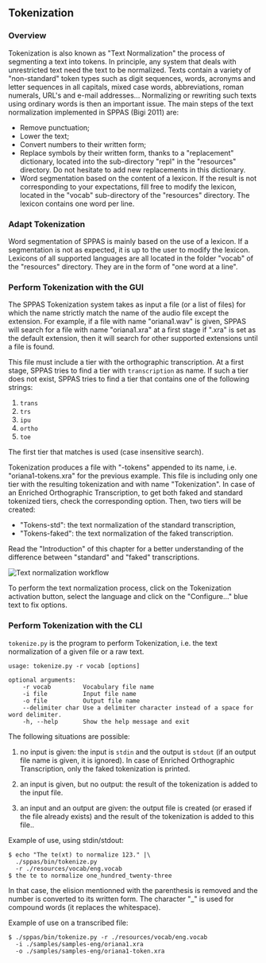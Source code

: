 ## Tokenization

### Overview

Tokenization is also known as "Text Normalization" the process of segmenting a
text into tokens.
In principle, any system that deals with unrestricted text need the text to
be normalized. Texts contain a variety of "non-standard" token types such as
digit sequences, words, acronyms and letter sequences in all capitals, mixed
case words, abbreviations, roman numerals, URL's and e-mail addresses...
Normalizing or rewriting such texts using ordinary words is then an important
issue. The main steps of the text normalization implemented in SPPAS
(Bigi 2011) are:

* Remove punctuation;
* Lower the text;
* Convert numbers to their written form;
* Replace symbols by their written form, thanks to a "replacement" dictionary,
  located into the sub-directory "repl" in the "resources" directory. Do not
  hesitate to add new replacements in this dictionary.
* Word segmentation based on the content of a lexicon. If the
  result is not corresponding to your expectations, fill free to
  modify the lexicon, located in the "vocab" sub-directory of the "resources"
  directory. The lexicon contains one word per line.

### Adapt Tokenization

Word segmentation of SPPAS is mainly based on the use of a lexicon.
If a segmentation is not as expected, it is up to the user to modify
the lexicon. Lexicons of all supported languages are all located in the folder
"vocab" of the "resources" directory. They are in the form of "one
word at a line".

### Perform Tokenization with the GUI

The SPPAS Tokenization system takes as input a file (or a list of files) for
which the name strictly match the name of the audio file except the extension.
For example, if a file with name "oriana1.wav" is given, SPPAS will search for a
file with name "oriana1.xra" at a first stage if ".xra" is set as the default
extension, then it will search for other supported extensions until a file is
found.

This file must include a tier with the orthographic transcription.
At a first stage, SPPAS tries to find a tier with `transcription` as name.
If such a tier does not exist, SPPAS tries to find a tier that contains
one of the following strings:

1. `trans`
2. `trs`
3. `ipu`
4. `ortho`
5. `toe`

The first tier that matches is used (case insensitive search).

Tokenization produces a file with "-tokens" appended to its name,
i.e. "oriana1-tokens.xra" for the previous example.
This file is including only one tier with the resulting tokenization and with
name "Tokenization". In case of an Enriched Orthographic Transcription, to get
both faked and standard tokenized tiers, check the corresponding option. Then,
two tiers will be created:

- "Tokens-std": the text normalization of the standard transcription,
- "Tokens-faked": the text normalization of the faked transcription.

Read the "Introduction" of this chapter for a better understanding of the
difference between "standard" and "faked" transcriptions.

![Text normalization workflow](./etc/figures/tokworkflow.bmp)

To perform the text normalization process, click on the Tokenization activation
button, select the language and click on the "Configure..." blue text to fix
options.


### Perform Tokenization with the CLI

`tokenize.py` is the program to perform Tokenization, i.e. the text
normalization of a given file or a raw text.

~~~~~~~~~~~~~~~~~~~~~~~~~~~~~~~~~~~~~~~~~~~~~~
usage: tokenize.py -r vocab [options]

optional arguments:
    -r vocab         Vocabulary file name
    -i file          Input file name
    -o file          Output file name
    --delimiter char Use a delimiter character instead of a space for word delimiter.
    -h, --help       Show the help message and exit
~~~~~~~~~~~~~~~~~~~~~~~~~~~~~~~~~~~~~~~~~~~~~~

The following situations are possible:

1. no input is given: the input is `stdin` and the output is `stdout`
(if an output file name is given, it is ignored). In case of Enriched
Orthographic Transcription, only the faked tokenization is printed.

2. an input is given, but no output: the result of the tokenization is
added to the input file.

3. an input and an output are given: the output file is created (or
erased if the file already exists) and the result of the tokenization is
added to this file..


Example of use, using stdin/stdout:

~~~~~~~~~~~~~~~~~~~~~~~~~~~~~~~~~~~~~~~~~~~~~~
$ echo "The te(xt) to normalize 123." |\
  ./sppas/bin/tokenize.py
  -r ./resources/vocab/eng.vocab
$ the te to normalize one_hundred_twenty-three
~~~~~~~~~~~~~~~~~~~~~~~~~~~~~~~~~~~~~~~~~~~~~~

In that case, the elision mentionned with the parenthesis is removed
and the number is converted to its written form. The character "_" is
used for compound words (it replaces the whitespace).

Example of use on a transcribed file:

~~~~~~~~~~~~~~~~~~~~~~~~~~~~~~~~~~~~~~~~~~~~~~
$ ./sppas/bin/tokenize.py -r ./resources/vocab/eng.vocab
  -i ./samples/samples-eng/oriana1.xra
  -o ./samples/samples-eng/oriana1-token.xra
~~~~~~~~~~~~~~~~~~~~~~~~~~~~~~~~~~~~~~~~~~~~~~
